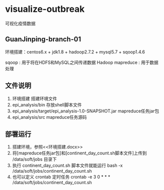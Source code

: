 # visualize-outbreak
可视化疫情数据

## GuanJinping-branch-01
环境搭建：centos6.x + jdk1.8 + hadoop2.7.2 + mysql5.7 + sqoop1.4.6

sqoop : 用于将在HDFS和MySQL之间传递数据
Hadoop mapreduce : 用于数据处理

## 文件说明
1. 环境搭建												搭建环境文件
2. epi_analysis/bin										存放shell脚本文件
3. epi_analysis/target/epi_analysis-1.0-SNAPSHOT.jar	mapreduce任务jar包
4. epi_analysis/src										mapreduce任务源码

## 部署运行
1. 搭建环境，参照<<环境搭建.docx>>
2. 将[mapreduce任务jar包]和[continent_day_count.sh脚本文件]上传到 /data/soft/jobs 目录下
3. 执行 continent_day_count.sh 脚本文件就能运行
	bash -x /data/soft/jobs/continent_day_count.sh
4. 也可以定义 crontab 定时任务
	crontab -e
	3 0 * * * /data/soft/jobs/continent_day_count.sh




